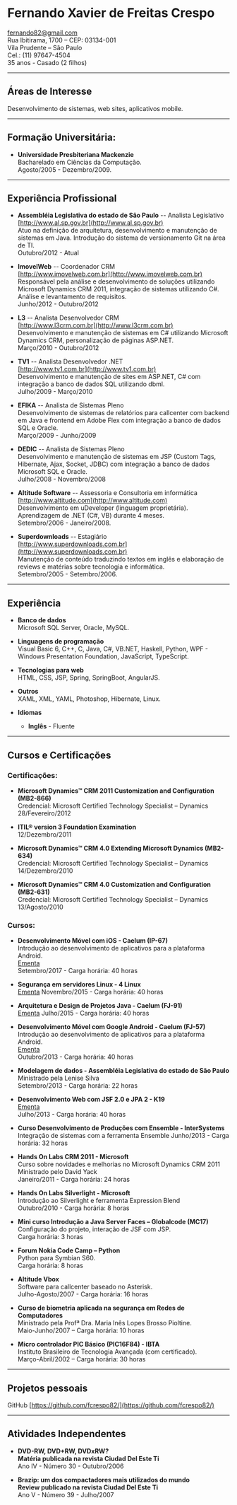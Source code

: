 # Fernando Xavier de Freitas Crespo

[fernando82@gmail.com](fernando82@gmail.com)  
Rua Ibitirama, 1700 – CEP: 03134-001  
Vila Prudente – São Paulo  
Cel.: (11) 97647-4504  
35 anos - Casado (2 filhos)  

***
## Áreas de Interesse

Desenvolvimento de sistemas, web sites, aplicativos mobile.

***
## Formação Universitária:

* **Universidade Presbiteriana Mackenzie**  
Bacharelado em Ciências da Computação.  
Agosto/2005 - Dezembro/2009.  

***
## Experiência Profissional

* **Assembléia Legislativa do estado de São Paulo** -- Analista Legislativo  
[http://www.al.sp.gov.br](http://www.al.sp.gov.br)  
Atuo na definição de arquitetura, desenvolvimento e manutenção de sistemas em Java. Introdução do sistema de versionamento Git na área de TI.    
Outubro/2012 - Atual  

* **ImovelWeb** -- Coordenador CRM  
[http://www.imovelweb.com.br](http://www.imovelweb.com.br)  
Responsável pela análise e desenvolvimento de soluções utilizando Microsoft Dynamics CRM 2011, integração de sistemas utilizando C#. Análise e levantamento de requisitos.  
Junho/2012 - Outubro/2012  

* **L3** -- Analista Desenvolvedor CRM  
[http://www.l3crm.com.br](http://www.l3crm.com.br)  
Desenvolvimento e manutenção de sistemas em C# utilizando Microsoft Dynamics CRM, personalização de páginas ASP.NET.  
Março/2010 - Outubro/2012  

* **TV1** -- Analista Desenvolvedor .NET  
[http://www.tv1.com.br](http://www.tv1.com.br)  
Desenvolvimento e manutenção de sites em ASP.NET, C# com integração a banco de dados SQL utilizando dbml.  
Julho/2009 - Março/2010  

* **EFIKA** -- Analista de Sistemas Pleno  
Desenvolvimento de sistemas de relatórios para callcenter com backend em Java e frontend em Adobe Flex com integração a banco de dados SQL e Oracle.  
Março/2009 - Junho/2009  

* **DEDIC** -- Analista de Sistemas Pleno  
Desenvolvimento e manutenção de sistemas em JSP (Custom Tags, Hibernate, Ajax, Socket, JDBC) com integração a banco de dados Microsoft SQL e Oracle.  
Julho/2008 - Novembro/2008  

* **Altitude Software** -- Assessoria e Consultoria em informática  
[http://www.altitude.com](http://www.altitude.com)  
Desenvolvimento em uDeveloper (linguagem proprietária). Aprendizagem de .NET (C#, VB) durante 4 meses.  
Setembro/2006 - Janeiro/2008.  

* **Superdownloads** -- Estagiário  
[http://www.superdownloads.com.br](http://www.superdownloads.com.br)  
Manutenção de conteúdo traduzindo textos em inglês e elaboração de reviews e matérias sobre tecnologia e informática.  
Setembro/2005 - Setembro/2006.  

***
## Experiência

* **Banco de dados**  
Microsoft SQL Server, Oracle, MySQL.  

* **Linguagens de programação**  
Visual Basic 6, C++, C, Java, C#, VB.NET, Haskell, Python, WPF - Windows Presentation Foundation, JavaScript, TypeScript.  

* **Tecnologias para web**  
HTML, CSS, JSP, Spring, SpringBoot, AngularJS.  

* **Outros**  
XAML, XML, YAML, Photoshop, Hibernate, Linux.  

* **Idiomas**
    * **Inglês** - Fluente

***
## Cursos e Certificações

### Certificações:

* **Microsoft Dynamics™ CRM 2011 Customization and Configuration (MB2-866)**  
Credencial: Microsoft Certified Technology Specialist – Dynamics  
28/Fevereiro/2012  

* **ITIL® version 3 Foundation Examination**  
12/Dezembro/2011  

* **Microsoft Dynamics™ CRM 4.0 Extending Microsoft Dynamics (MB2-634)**  
Credencial: Microsoft Certified Technology Specialist – Dynamics  
14/Dezembro/2010  

* **Microsoft Dynamics™ CRM 4.0 Customization and Configuration (MB2-631)**  
Credencial: Microsoft Certified Technology Specialist – Dynamics  
13/Agosto/2010  

### Cursos:

* **Desenvolvimento Móvel com iOS - Caelum (IP-67)**  
Introdução ao desenvolvimento de aplicativos para a plataforma Android.  
[Ementa](https://www.caelum.com.br/curso-ios-iphone-ipad/#ementa)  
Setembro/2017 - Carga horária: 40 horas 
 
* **Segurança em servidores Linux - 4 Linux**  
[Ementa](https://www.4linux.com.br/curso/seguranca-em-servidores-linux)
Novembro/2015 - Carga horária: 40 horas 

* **Arquitetura e Design de Projetos Java - Caelum (FJ-91)**  
[Ementa](https://www.caelum.com.br/curso-arquitetura-java/#ementa)
Julho/2015 - Carga horária: 40 horas 

* **Desenvolvimento Móvel com Google Android - Caelum (FJ-57)**  
Introdução ao desenvolvimento de aplicativos para a plataforma Android.  
[Ementa](https://www.caelum.com.br/curso-android/#ementa)  
Outubro/2013 - Carga horária: 40 horas  

* **Modelagem de dados - Assembléia Legislativa do estado de São Paulo**  
Ministrado pela Lenise Silva  
Setembro/2013 - Carga horária: 22 horas  

* **Desenvolvimento Web com JSF 2.0 e JPA 2 - K19**  
[Ementa](http://www.k19.com.br/cursos/desenvolvimento-web-com-jsf2-e-jpa2#ementa)  
Julho/2013 - Carga horária: 40 horas

* **Curso Desenvolvimento de Produções com Ensemble - InterSystems**  
Integração de sistemas com a ferramenta Ensemble
Junho/2013 - Carga horária: 32 horas

* **Hands On Labs CRM 2011 - Microsoft**  
Curso sobre novidades e melhorias no Microsoft Dynamics CRM 2011  
Ministrado pelo David Yack  
Janeiro/2011 - Carga horária: 24 horas  

* **Hands On Labs Silverlight - Microsoft**  
Introdução ao Silverlight e ferramenta Expression Blend  
Outubro/2010 - Carga horária: 8 horas  

* **Mini curso Introdução a Java Server Faces – Globalcode (MC17)**    
Configuração do projeto, interação de JSF com JSP.  
Carga horária: 3 horas  

* **Forum Nokia Code Camp – Python**  
Python para Symbian S60.  
Carga horária: 8 horas  

* **Altitude Vbox**  
Software para callcenter baseado no Asterisk.  
Julho-Agosto/2007 - Carga horária: 16 horas  

* **Curso de biometria aplicada na segurança em Redes de Computadores**  
Ministrado pela Profª Dra. Maria Inês Lopes Brosso Pioltine.  
Maio-Junho/2007 – Carga horária: 10 horas  

* **Micro controlador PIC Básico (PIC16F84) - IBTA**  
Instituto Brasileiro de Tecnologia Avançada (com certificado).  
Março-Abril/2002 – Carga horária: 30 horas  

***
## Projetos pessoais

GitHub [https://github.com/fcrespo82/](https://github.com/fcrespo82/)

***
## Atividades Independentes

* **DVD-RW, DVD+RW, DVDxRW?**  
**Matéria publicada na revista Ciudad Del Este Ti**  
Ano IV - Número 30 - Outubro/2006  

* **Brazip: um dos compactadores mais utilizados do mundo**  
**Review publicado na revista Ciudad Del Este Ti**  
Ano V - Número 39 - Julho/2007  
